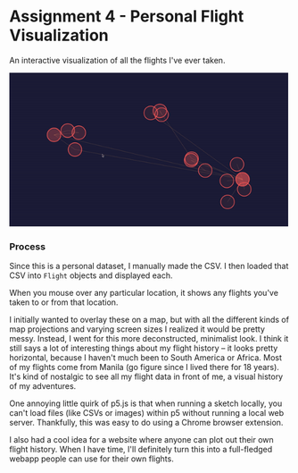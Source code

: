 # Assignment 4 - Personal Flight Visualization

An interactive visualization of all the flights I've ever taken.

<img src="sample.gif" width="500">

### Process
Since this is a personal dataset, I manually made the CSV. I then loaded that CSV into `Flight` objects and displayed each.

When you mouse over any particular location, it shows any flights you've taken to or from that location.

I initially wanted to overlay these on a map, but with all the different kinds of map projections and varying screen sizes I realized it would be pretty messy. Instead, I went for this more deconstructed, minimalist look. I think it still says a lot of interesting things about my flight history – it looks pretty horizontal, because I haven't much been to South America or Africa. Most of my flights come from Manila (go figure since I lived there for 18 years). It's kind of nostalgic to see all my flight data in front of me, a visual history of my adventures.

One annoying little quirk of p5.js is that when running a sketch locally, you can't load files (like CSVs or images) within p5 without running a local web server. Thankfully, this was easy to do using a Chrome browser extension.

I also had a cool idea for a website where anyone can plot out their own flight history. When I have time, I'll definitely turn this into a full-fledged webapp people can use for their own flights.
